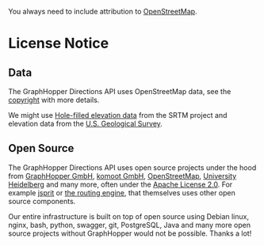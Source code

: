 You always need to include 
attribution to [OpenStreetMap](https://www.openstreetmap.org/copyright/).

# License Notice

## Data

The GraphHopper Directions API uses OpenStreetMap data, see the [copyright](https://www.openstreetmap.org/copyright/) with more details. 

We might use [Hole-filled elevation data](http://www.cgiar-csi.org/data/srtm-90m-digital-elevation-database-v4-1) from the SRTM project and elevation data from the [U.S. Geological Survey](https://lta.cr.usgs.gov/GMTED2010).

## Open Source

The GraphHopper Directions API uses open source projects under the hood from [GraphHopper GmbH](https://www.graphhopper.com/), [komoot GmbH](https://www.komoot.de/), 
[OpenStreetMap](https://wiki.openstreetmap.org/wiki/Nominatim), [University Heidelberg](http://www.geog.uni-heidelberg.de/gis/index_en.html) and many more, 
often under the [Apache License 2.0](https://www.apache.org/licenses/LICENSE-2.0). 
For example [jsprit](https://github.com/graphhopper/jsprit/blob/master/NOTICE.md) or 
[the routing engine](https://github.com/graphhopper/graphhopper/blob/master/NOTICE.md), that themselves uses other open source components.

Our entire infrastructure is built on top of open source using Debian linux, nginx, bash, python, swagger, git, PostgreSQL, Java and many 
more open source projects without GraphHopper would not be possible. Thanks a lot!
